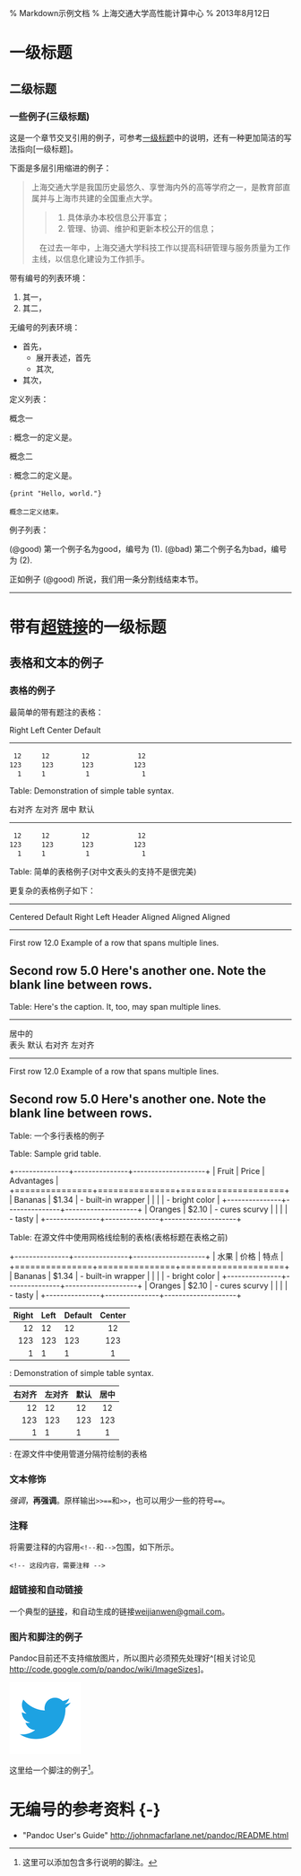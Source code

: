 % Markdown示例文档
% 上海交通大学高性能计算中心
% 2013年8月12日

一级标题
======

二级标题
------

### 一些例子(三级标题) 

这是一个章节交叉引用的例子，可参考[一级标题](#一级标题)中的说明，还有一种更加简洁的写法指向[一级标题]。

下面是多层引用缩进的例子：

>  上海交通大学是我国历史最悠久、享誉海内外的高等学府之一，是教育部直属并与上海市共建的全国重点大学。
> 
> > 1. 具体承办本校信息公开事宜；
> > 2. 管理、协调、维护和更新本校公开的信息；
> 
> 　在过去一年中，上海交通大学科技工作以提高科研管理与服务质量为工作主线，以信息化建设为工作抓手。

带有编号的列表环境：

1. 其一，
2. 其二，

无编号的列表环境：

* 首先，
	+ 展开表述，首先
	+ 其次,
* 其次，

定义列表：

概念一

:	概念一的定义是。

概念二

:	概念二的定义是。

	{print "Hello, world."}

	概念二定义结束。

例子列表：

(@good) 第一个例子名为good，编号为 (1).
(@bad) 第二个例子名为bad，编号为 (2).

正如例子 (@good) 所说，我们用一条分割线结束本节。

----------

带有[超链接](http://www.google.com)的一级标题
======

表格和文本的例子
------

### 表格的例子

最简单的带有题注的表格：

  Right     Left     Center     Default
-------     ------ ----------   -------
     12     12        12            12
    123     123       123          123
      1     1          1             1

Table:  Demonstration of simple table syntax.

 右对齐     左对齐   居中     	默认
-------     ------ ----------   -------
     12     12        12            12
    123     123       123          123
      1     1          1             1

Table:	简单的表格例子(对中文表头的支持不是很完美)

更复杂的表格例子如下：

-------------------------------------------------------------
 Centered   Default           Right Left
  Header    Aligned         Aligned Aligned
----------- ------- --------------- -------------------------
   First    row                12.0 Example of a row that
                                    spans multiple lines.

  Second    row                 5.0 Here's another one. Note
                                    the blank line between
                                    rows.
-------------------------------------------------------------

Table: Here's the caption. It, too, may span multiple lines.

-------------------------------------------------------------
 居中的             	 
  表头       默认     	     右对齐 左对齐
----------- ------- --------------- -------------------------
   First    row                12.0 Example of a row that
                                    spans multiple lines.

  Second    row                 5.0 Here's another one. Note
                                    the blank line between
                                    rows.
-------------------------------------------------------------

Table: 一个多行表格的例子

Table: Sample grid table.

+---------------+---------------+--------------------+
| Fruit         | Price         | Advantages         |
+===============+===============+====================+
| Bananas       | $1.34         | - built-in wrapper |
|               |               | - bright color     |
+---------------+---------------+--------------------+
| Oranges       | $2.10         | - cures scurvy     |
|               |               | - tasty            |
+---------------+---------------+--------------------+

Table: 在源文件中使用网格线绘制的表格(表格标题在表格之前)

+---------------+---------------+--------------------+
| 水果          | 价格          | 特点         	     |
+===============+===============+====================+
| Bananas       | $1.34         | - built-in wrapper |
|               |               | - bright color     |
+---------------+---------------+--------------------+
| Oranges       | $2.10         | - cures scurvy     |
|               |               | - tasty            |
+---------------+---------------+--------------------+

| Right | Left | Default | Center |
|------:|:-----|---------|:------:|
|   12  |  12  |    12   |    12  |
|  123  |  123 |   123   |   123  |
|    1  |    1 |     1   |     1  |

: Demonstration of simple table syntax.

| 右对齐|左对齐| 默认    | 居中   |
|------:|:-----|---------|:------:|
|   12  |  12  |    12   |    12  |
|  123  |  123 |   123   |   123  |
|    1  |    1 |     1   |     1  |

: 在源文件中使用管道分隔符绘制的表格

### 文本修饰

*强调*，**再强调**。原样输出```>>==```和```>>```，也可以用少一些的符号``==``。

### 注释

将需要注释的内容用``<!--``和``-->``包围，如下所示。

	<!-- 这段内容，需要注释 -->

### 超链接和自动链接

一个典型的[链接](http://www.google.com)，和自动生成的链接<weijianwen@gmail.com>。

### 图片和脚注的例子 

Pandoc目前还不支持缩放图片，所以图片必须预先处理好^[相关讨论见 <http://code.google.com/p/pandoc/wiki/ImageSizes>]。

![插入PNG图片的例子](./twitter.png)

这里给一个脚注的例子[^ft]。

[^ft]: 这里可以添加包含多行说明的脚注。

无编号的参考资料 {-}
======

* "Pandoc User's Guide" http://johnmacfarlane.net/pandoc/README.html

